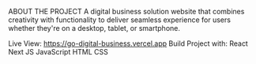 ABOUT THE PROJECT
A digital business solution website that combines creativity with functionality
to deliver seamless experience for users whether they're on a desktop, tablet, or smartphone.

Live View: https://go-digital-business.vercel.app
Build Project with: 
React
Next JS
JavaScript
HTML
CSS

